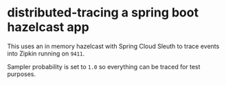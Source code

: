 # distributed-tracing a spring boot hazelcast app

This uses an in memory hazelcast with Spring Cloud Sleuth to trace events
into Zipkin running on `9411`. 

Sampler probability is set to `1.0` so everything can be traced for test
purposes. 



